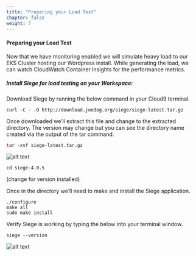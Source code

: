 ```yaml
---
title: "Preparing your Load Test"
chapter: false
weight: 7
---
```



#### Preparing your Load Test 


Now that we have monitoring enabled we will simulate heavy load to our EKS Cluster hosting our Wordpress install. While generating the load, we can watch CloudWatch Container Insights for the performance metrics. 

##### Install Siege for load testing on your Workspace:

Download Siege by running the below command in your Cloud9 terminal.

```
curl -C - -O http://download.joedog.org/siege/siege-latest.tar.gz
```

Once downloaded we’ll extract this file and change to the extracted directory. The version may change but you can see the directory name created via the output of the tar command.

```
tar -xvf siege-latest.tar.gz
```

![alt text](/images/ekscwci/siegeextract.png "Extract Siege")


```
cd siege-4.0.5
```
(change for version installed)

Once in the directory we’ll need to make and install the Siege application. 
```
./configure
make all
sudo make install 
```
Verify Siege is working by typing the below into your terminal window.

```
siege --version
```
![alt text](/images/ekscwci/siegeversion.png "Siege Version Info")



